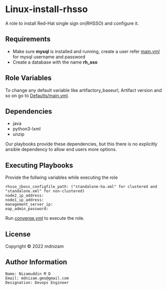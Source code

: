 Linux-install-rhsso
=========

A role to install Red-Hat single sign on(RHSSO) and configure it.

Requirements
------------

 - Make sure **mysql** is installed and running, create a user refer [main.yml](https://github.com/nizamgms/Ansible/blob/main/linux-install-rhsso/defaults/main.yml) for mysql username and password
 - Create a database with the name **rh_sso**

Role Variables
--------------

To change any default variable like artifactory_baseurl, Artifact version and so on go to [Defaults/main.yml](https://github.com/nizamgms/Ansible/blob/main/linux-install-rhsso/defaults/main.yml).

Dependencies
------------

- java
- python3-lxml
- unzip

Our playbooks provide these dependencies, but this there is no explicitly ansible dependency to allow end users more options.

Executing Playbooks
----------------

Provide the follwing variables while executing the role

    rhsso_jboss_configfile_path: ("standalone-ha.xml" for clustered and "standalone.xml" for non-clustered)
    node2_ip_address:
    node1_ip_address:
    management_server_ip:
    eap_admin_password:

Run [converge.yml](https://github.com/nizamgms/Ansible/blob/main/linux-install-rhsso/molecule/default/converge.yml) to execute the role.

License
-------

Copyright © 2022 mdnizam

Author Information
------------------

    Name: Nizamuddin M D
    Email: mdnizam.gms@gmail.com
    Designation: Devops Engineer 

